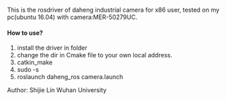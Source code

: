 This is the rosdriver of daheng industrial camera for x86 user, tested on my pc(ubuntu 16.04) with camera:MER-50279UC.    


#### How to use?
1. install the driver in folder 
2. change the dir in Cmake file to your own local address.
3. catkin_make  
4. sudo -s
5. roslaunch daheng_ros camera.launch  

Author: Shijie Lin 
Wuhan University
